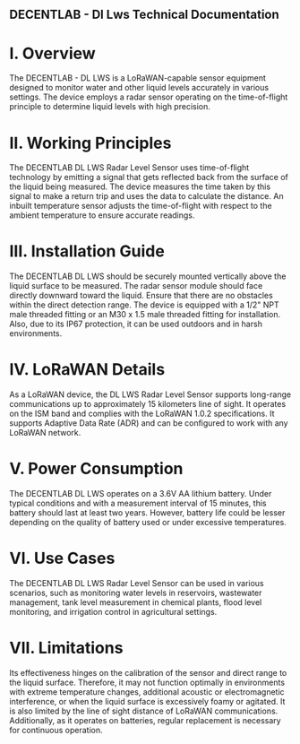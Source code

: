 ## DECENTLAB - Dl Lws Technical Documentation

# I. Overview

The DECENTLAB - DL LWS is a LoRaWAN-capable sensor equipment designed to monitor water and other liquid levels accurately in various settings. The device employs a radar sensor operating on the time-of-flight principle to determine liquid levels with high precision.

# II. Working Principles

The DECENTLAB DL LWS Radar Level Sensor uses time-of-flight technology by emitting a signal that gets reflected back from the surface of the liquid being measured. The device measures the time taken by this signal to make a return trip and uses the data to calculate the distance. An inbuilt temperature sensor adjusts the time-of-flight with respect to the ambient temperature to ensure accurate readings.

# III. Installation Guide

The DECENTLAB DL LWS should be securely mounted vertically above the liquid surface to be measured. The radar sensor module should face directly downward toward the liquid. Ensure that there are no obstacles within the direct detection range. The device is equipped with a 1/2" NPT male threaded fitting or an M30 x 1.5 male threaded fitting for installation. Also, due to its IP67 protection, it can be used outdoors and in harsh environments.

# IV. LoRaWAN Details

As a LoRaWAN device, the DL LWS Radar Level Sensor supports long-range communications up to approximately 15 kilometers line of sight. It operates on the ISM band and complies with the LoRaWAN 1.0.2 specifications. It supports Adaptive Data Rate (ADR) and can be configured to work with any LoRaWAN network.

# V. Power Consumption

The DECENTLAB DL LWS operates on a 3.6V AA lithium battery. Under typical conditions and with a measurement interval of 15 minutes, this battery should last at least two years. However, battery life could be lesser depending on the quality of battery used or under excessive temperatures.

# VI. Use Cases

The DECENTLAB DL LWS Radar Level Sensor can be used in various scenarios, such as monitoring water levels in reservoirs, wastewater management, tank level measurement in chemical plants, flood level monitoring, and irrigation control in agricultural settings.

# VII. Limitations

Its effectiveness hinges on the calibration of the sensor and direct range to the liquid surface. Therefore, it may not function optimally in environments with extreme temperature changes, additional acoustic or electromagnetic interference, or when the liquid surface is excessively foamy or agitated. It is also limited by the line of sight distance of LoRaWAN communications. Additionally, as it operates on batteries, regular replacement is necessary for continuous operation.